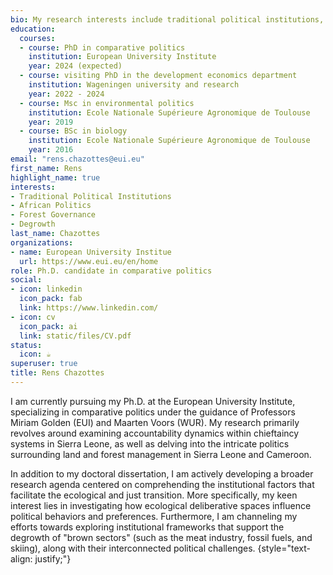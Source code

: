 ```yaml
---
bio: My research interests include traditional political institutions, forest and land governance in Western and central Africa
education:
  courses:
  - course: PhD in comparative politics
    institution: European University Institute
    year: 2024 (expected)
  - course: visiting PhD in the development economics department
    institution: Wageningen university and research
    year: 2022 - 2024
  - course: Msc in environmental politics
    institution: Ecole Nationale Supérieure Agronomique de Toulouse
    year: 2019
  - course: BSc in biology
    institution: Ecole Nationale Supérieure Agronomique de Toulouse
    year: 2016
email: "rens.chazottes@eui.eu"
first_name: Rens
highlight_name: true
interests:
- Traditional Political Institutions
- African Politics
- Forest Governance
- Degrowth
last_name: Chazottes
organizations:
- name: European University Institue
  url: https://www.eui.eu/en/home
role: Ph.D. candidate in comparative politics
social:
- icon: linkedin
  icon_pack: fab
  link: https://www.linkedin.com/
- icon: cv
  icon_pack: ai
  link: static/files/CV.pdf
status:
  icon: ☕️
superuser: true
title: Rens Chazottes
---
```

I am currently pursuing my Ph.D. at the European University Institute, specializing in comparative politics under the guidance of Professors Miriam Golden (EUI) and Maarten Voors (WUR). My research primarily revolves around examining accountability dynamics within chieftaincy systems in Sierra Leone, as well as delving into the intricate politics surrounding land and forest management in Sierra Leone and Cameroon. 

In addition to my doctoral dissertation, I am actively developing a broader research agenda centered on comprehending the institutional factors that facilitate the ecological and just transition. More specifically, my keen interest lies in investigating how ecological deliberative spaces influence political behaviors and preferences. Furthermore, I am channeling my efforts towards exploring institutional frameworks that support the degrowth of "brown sectors" (such as the meat industry, fossil fuels, and skiing), along with their interconnected political challenges.
{style="text-align: justify;"}
